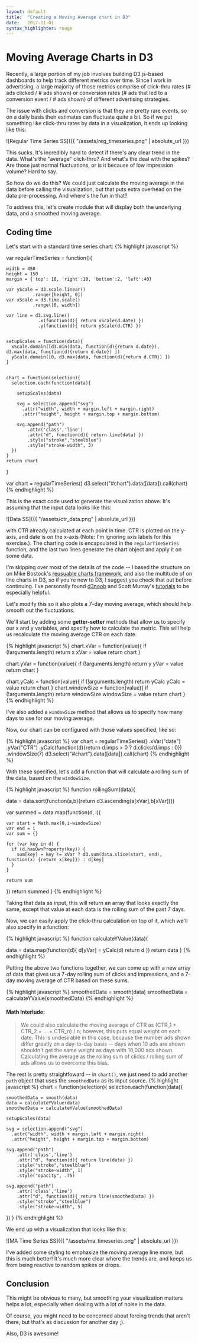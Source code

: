 ```yaml
---
layout: default
title:  "Creating a Moving Average chart in D3"
date:   2017-11-01 
syntax_highlighter: rouge
---
```


# Moving Average Charts in D3

Recently, a large portion of my job involves building D3.js-based dashboards to help track different metrics over time. Since I work in advertising, a large majority of those metrics comprise of click-thru rates (# ads clicked / # ads shown) or conversion rates (# ads that led to a conversion event / # ads shown) of different advertising strategies.

The issue with clicks and conversion is that they are pretty rare events, so on a daily basis their estimates can fluctuate quite a bit. So if we put something like click-thru rates by data in a visualization, it ends up looking like this:

![Regular Time Series SS]({{ "/assets/reg_timeseries.png" | absolute_url }})

This sucks. It's incredibly hard to detect if there's any clear trend in the data.
What's the "average" click-thru?
And what's the deal with the spikes? Are those just normal fluctuations, or is it because of low impression volume? Hard to say.


So how do we do this? We could just calculate the moving average in the data before calling the visualization, but that puts extra overhead on the data pre-processing. And where's the fun in that?

To address this, let's create module that will display both the underlying data, and a smoothed moving average.

## Coding time

Let's start with a standard time series chart:
{% highlight javascript %}

  var regularTimeSeries = function(){

    width = 450
    height = 150
    margin = {'top': 10, 'right':10, 'bottom':2, 'left':40}

    var yScale = d3.scale.linear()
              .range([height, 0])
    var xScale = d3.time.scale()
              .range([0, width])

    var line = d3.svg.line()
                .x(function(d){ return xScale(d.date) })
                .y(function(d){ return yScale(d.CTR) })


    setupScales = function(data){
      xScale.domain([d3.min(data, function(d){return d.date}), d3.max(data, function(d){return d.date}) ])
      yScale.domain([0, d3.max(data, function(d){return d.CTR}) ])
    }


    chart = function(selection){
      selection.each(function(data){

        setupScales(data)

        svg = selection.append("svg")
          .attr("width", width + margin.left + margin.right)
          .attr("height", height + margin.top + margin.bottom)

        svg.append("path")
            .attr('class','line')
            .attr("d", function(d){ return line(data) })
            .style("stroke","steelblue")
            .style("stroke-width", 3)
      })
    }
    return chart
  }


  var chart = regularTimeSeries()
  d3.select("#chart").data([data]).call(chart)
{% endhighlight %}

This is the exact code used to generate the visualization above. It's assuming that the input data looks like this:

![Data SS]({{ "/assets/ctr_data.png" | absolute_url }})


with CTR already calculated at each point in time. CTR is plotted on the y-axis, and date is on the x-axis (Note: I'm ignoring axis labels for this exercise.). The charting code is encapsulated in the `regularTimeSeries` function, and the last two lines generate the chart object and apply it on some data.

I'm skipping over most of the details of the code --  I based the structure on  on Mike Bostock's [reusuable charts framework](https://bost.ocks.org/mike/chart/), and also the multitude of on line charts in D3, so if you're new to D3, I suggest you check that out before continuing. I've personally found [d3noob](https://bl.ocks.org/d3noob) and Scott Murray's [tutorials](http://alignedleft.com/tutorials) to be especially helpful.


Let's modify this so it also plots a 7-day moving average, which should help smooth out the fluctuations. 

We'll start by adding some **getter-setter** methods that allow us to specify our x and y variables, and specify how to calculate the metric. This will help us recalculate the moving average CTR on each date. 

{% highlight javascript %}
chart.xVar = function(value){
  if (!arguments.length) return x
  xVar = value
  return chart
}

chart.yVar = function(value){
  if (!arguments.length) return y
  yVar = value
  return chart
}

chart.yCalc = function(value){
  if (!arguments.length) return yCalc
  yCalc = value
  return chart
}
chart.windowSize = function(value){
  if (!arguments.length) return windowSize
  windowSize = value
  return chart
}
{% endhighlight %}

I've also added a `windowSize` method that allows us to specify how many days to use for our moving average.

Now, our chart can be configured with those values specified, like so:

{% highlight javascript %}
var chart = regularTimeSeries()
              .xVar("date")
              .yVar("CTR")
              .yCalc(function(d){return d.imps > 0 ? d.clicks/d.imps : 0})
              .windowSize(7)
d3.select("#chart").data([data]).call(chart)
{% endhighlight %}


With these specified, let's add a function that will calculate a rolling sum of the data, based on the `windowSize`.

{% highlight javascript %}
function rollingSum(data){      
  
  data = data.sort(function(a,b){return d3.ascending(a[xVar],b[xVar])})

  var summed = data.map(function(d, i){

    var start = Math.max(0,i-windowSize)
    var end = i
    var sum = {}

    for (var key in d) {
      if (d.hasOwnProperty(key)) {
        sum[key] = key != xVar ? d3.sum(data.slice(start, end), function(x) {return x[key]}) : d[key]
      } 
    }

    return sum
  })
  return summed
}
{% endhighlight %}

Taking that data as input, this will return an array that looks exactly the same, except that value at each data is the rolling sum of the past 7 days. 

Now, we can easily apply the click-thru calculation on top of it, which we'll also specify in a function:

{% highlight javascript %}
function calculateYValue(data){

  data = data.map(function(d){
    d[yVar] = yCalc(d)
    return d
  })
  return data
}
{% endhighlight %}


Putting the above two functions together, we can come up with a new array of data that gives us a 7-day rolling sum of clicks and impressions, and a 7-day moving average of CTR based on these sums. 


{% highlight javascript %}
smoothedData = smooth(data)
smoothedData = calculateYValue(smoothedData)
{% endhighlight %}

#### Math Interlude:

> We could also calculate the moving average of CTR as (CTR_1 + CTR_2 + ....+ CTR_n) / n; however, this puts equal weight on each date. 
This is undesirable in this case, because the number ads shown differ greatly on a day-to-day basis -- days when 10 ads are shown shouldn't get the same weight as days with 10,000 ads shown. Calculating the average as the rolling sum of clicks / rolling sum of ads allows us to overcome this bias.



The rest is pretty straightfoward -- in `chart()`, we just need to add another `path` object that uses the `smoothedData` as its input source. 
{% highlight javascript %}
chart = function(selection){
  selection.each(function(data){

    
    smoothedData = smooth(data)
    data = calculateYValue(data)
    smoothedData = calculateYValue(smoothedData)

    setupScales(data)

    svg = selection.append("svg")
      .attr("width", width + margin.left + margin.right)
      .attr("height", height + margin.top + margin.bottom)

    svg.append("path")
        .attr('class','line')
        .attr("d", function(d){ return line(data) })
        .style("stroke","steelblue")
        .style("stroke-width", 1)
        .style("opacity", .75)

    svg.append("path")
        .attr('class','line')
        .attr("d", function(d){ return line(smoothedData) })
        .style("stroke","steelblue")
        .style("stroke-width", 5)
  })
}
{% endhighlight %}


We end up with a visualization that looks like this: 

![MA Time Series SS]({{ "/assets/ma_timeseries.png" | absolute_url }})

I've added some styling to emphasize the moving average line more, but this is much better! It's much more clear where the trends are, and keeps us from being reactive to random spikes or drops.


## Conclusion

This might be obvious to many, but smoothing your visualization matters helps a lot, especially when dealing with a lot of noise in the data. 

Of course, you might need to be concerned about forcing trends that aren't there, but that's as discussion for another day ;).

Also, D3 is awesome!